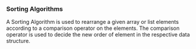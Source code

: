 ### Sorting Algorithms

A Sorting Algorithm is used to rearrange a given array or list elements according to a comparison operator on the elements. The comparison operator is used to decide the new order of element in the respective data structure.
